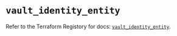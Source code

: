# `vault_identity_entity`

Refer to the Terraform Registory for docs: [`vault_identity_entity`](https://registry.terraform.io/providers/hashicorp/vault/3.16.0/docs/resources/identity_entity).
